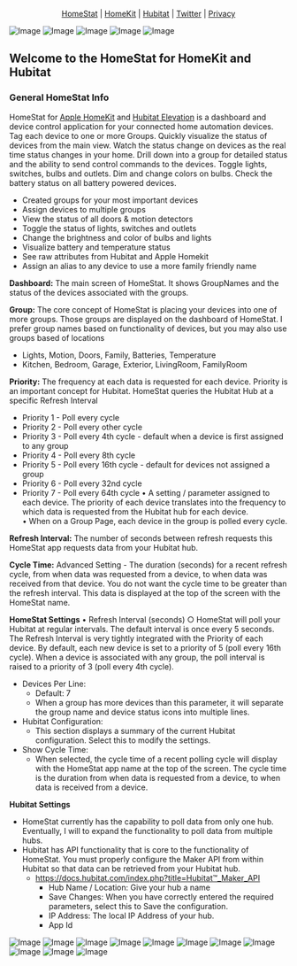 

<p align="center"><a href = "http://homestatapp.com">HomeStat</a> | <a href="https://www.apple.com/ios/home/">HomeKit</a> | <a href="https://smurphy-git.github.io/HomeStat/Hubitat">Hubitat</a> | <a href="https://twitter.com/HomeStatApp">Twitter</a> | <a href="https://smurphy-git.github.io/HomeStat/privacyPolicy">Privacy</a></p>

![Image](slides/Slide1.jpeg)
![Image](slides/Slide2.jpeg)
![Image](slides/Slide3.jpeg)
![Image](slides/Slide4.jpeg)
![Image](slides/Slide5.jpeg)

## Welcome to the HomeStat for HomeKit and Hubitat

### General HomeStat Info
HomeStat for [Apple HomeKit](https://www.apple.com/ios/home/) and [Hubitat Elevation](https://hubitat.com) is a dashboard and device control application for your connected home automation devices. Tag each device to one or more Groups. Quickly visualize the status of devices from the main view. Watch the status change on devices as the real time status changes in your home. Drill down into a group for detailed status and the ability to send control commands to the devices. Toggle lights, switches, bulbs and outlets. Dim and change colors on bulbs. Check the battery status on all battery powered devices.
* Created groups for your most important devices
* Assign devices to multiple groups
* View the status of all doors & motion detectors
* Toggle the status of lights, switches and outlets
* Change the brightness and color of bulbs and lights
* Visualize battery and temperature status
* See raw attributes from Hubitat and Apple Homekit
* Assign an alias to any device to use a more family friendly name

**Dashboard:**  The main screen of HomeStat.  It shows GroupNames and the status of the devices associated with the groups.

**Group:** The core concept of HomeStat is placing your devices into one of more groups.  Those groups are displayed on the dashboard of HomeStat. I prefer group names based on functionality of devices, but you may also use groups based of locations
* Lights, Motion, Doors, Family, Batteries, Temperature
* Kitchen, Bedroom, Garage, Exterior, LivingRoom, FamilyRoom


**Priority:**  The frequency at each data is requested for each device.  Priority is an important concept for Hubitat.  HomeStat queries the Hubitat Hub at a specific Refresh Interval 
* Priority 1 - Poll every cycle
* Priority 2 - Poll every other cycle
* Priority 3 - Poll every 4th cycle - default when a device is first assigned to any group
* Priority 4 - Poll every 8th cycle
* Priority 5 - Poll every 16th cycle - default for devices not assigned a group
* Priority 6 - Poll every 32nd cycle
* Priority 7 - Poll every 64th cycle
	• A setting / parameter assigned to each device.  The priority of each device translates into the frequency to which data is requested from the Hubitat hub for each device.  
	• When on a Group Page, each device in the group is polled every cycle.
	
**Refresh Interval:**  The number of seconds between refresh requests this HomeStat app requests data from your Hubitat hub.

**Cycle Time:** Advanced Setting - The duration (seconds) for a recent refresh cycle, from when data was requested from a device, to when data was received from that device.  You do not want the cycle time to be greater than the refresh interval.  This data is displayed at the top of the screen with the HomeStat name.
	
**HomeStat Settings**
	• Refresh Interval (seconds)
		○ HomeStat will poll your Hubitat at regular intervals.  The default interval is once every 5 seconds.  The Refresh Interval is very tightly integrated with the Priority of each device.   By default, each new device is set to a priority of 5 (poll every 16th cycle).  When a device is associated with any group, the poll interval is raised to a priority of 3 (poll every 4th cycle).
* Devices Per Line: 
  * Default: 7
  * When a group has more devices than this parameter, it will separate the group name and device status icons into multiple lines.
* Hubitat Configuration:
  * This section displays a summary of the current Hubitat configuration.  Select this to modify the settings.
* Show Cycle Time:
  * When selected, the cycle time of a recent polling cycle will display with the HomeStat app name at the top of the screen.  The cycle time is the duration from when data is requested from a device, to when data is received from a device.

**Hubitat Settings**
* HomeStat currently has the capability to poll data from only one hub.  Eventually, I will to expand the functionality to poll data from multiple hubs.
* Hubitat has API functionality that is core to the functionality of HomeStat.  You must properly configure the Maker API from within Hubitat so that data can be retrieved from your Hubitat hub.
  * https://docs.hubitat.com/index.php?title=Hubitat™_Maker_API
    * Hub Name / Location:  Give your hub a name
    * Save Changes: When you have correctly entered the required parameters, select this to Save the configuration.
    * IP Address: The local IP Address of your hub.
    * App Id



![Image](slides/Slide6.jpeg)
![Image](slides/Slide7.jpeg)
![Image](slides/Slide8.jpeg)
![Image](slides/Slide9.jpeg)
![Image](slides/Slide10.jpeg)
![Image](slides/Slide11.jpeg)
![Image](slides/Slide12.jpeg)
![Image](slides/Slide13.jpeg)
![Image](slides/Slide14.jpeg)
![Image](slides/Slide15.jpeg)
![Image](slides/Slide16.jpeg)

